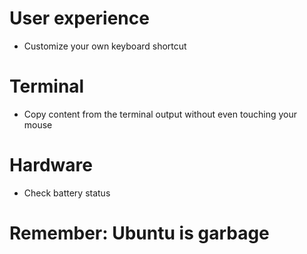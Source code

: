 # User experience 
- Customize your own keyboard shortcut

# Terminal
- Copy content from the terminal output without even touching your mouse


# Hardware
- Check battery status





# Remember: Ubuntu is garbage